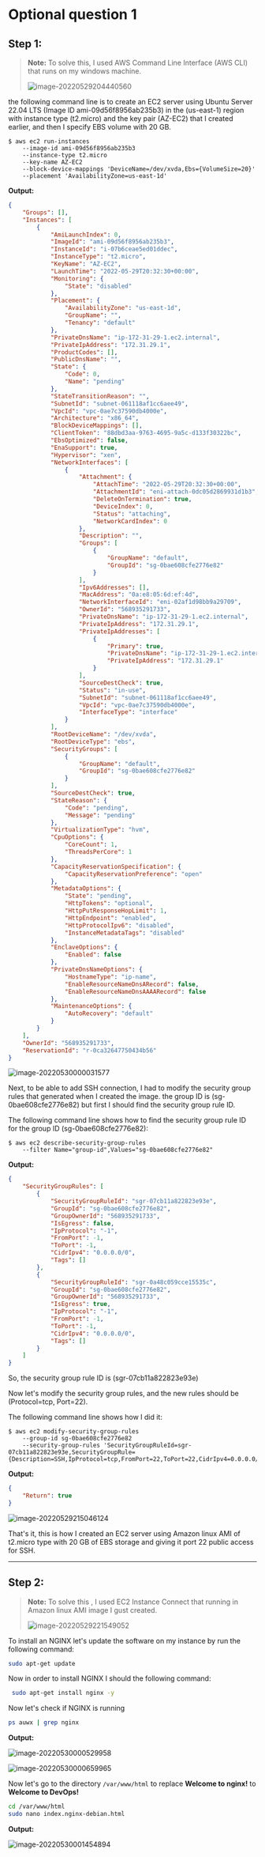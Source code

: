 # Optional question 1


## Step 1:

> **Note:** To solve this, I used AWS Command Line Interface (AWS CLI) that runs on my windows machine.
>
> ![image-20220529204440560](./_img/image-20220529204440560.png)

the following command line is to create an EC2 server using Ubuntu Server 22.04 LTS (Image ID ami-09d56f8956ab235b3) in the (us-east-1) region with instance type (t2.micro) and the key pair (AZ-EC2) that I created earlier, and then I specify EBS volume with 20 GB.

```shell
$ aws ec2 run-instances
    --image-id ami-09d56f8956ab235b3
	--instance-type t2.micro
	--key-name AZ-EC2
	--block-device-mappings 'DeviceName=/dev/xvda,Ebs={VolumeSize=20}'
	--placement 'AvailabilityZone=us-east-1d'
```

**Output:**

```json
{
    "Groups": [],
    "Instances": [
        {
            "AmiLaunchIndex": 0,
            "ImageId": "ami-09d56f8956ab235b3",
            "InstanceId": "i-07b6ceae5ed01ddec",
            "InstanceType": "t2.micro",
            "KeyName": "AZ-EC2",
            "LaunchTime": "2022-05-29T20:32:30+00:00",
            "Monitoring": {
                "State": "disabled"
            },
            "Placement": {
                "AvailabilityZone": "us-east-1d",
                "GroupName": "",
                "Tenancy": "default"
            },
            "PrivateDnsName": "ip-172-31-29-1.ec2.internal",
            "PrivateIpAddress": "172.31.29.1",
            "ProductCodes": [],
            "PublicDnsName": "",
            "State": {
                "Code": 0,
                "Name": "pending"
            },
            "StateTransitionReason": "",
            "SubnetId": "subnet-061118af1cc6aee49",
            "VpcId": "vpc-0ae7c37590db4000e",
            "Architecture": "x86_64",
            "BlockDeviceMappings": [],
            "ClientToken": "88dbd3aa-9763-4695-9a5c-d133f30322bc",
            "EbsOptimized": false,
            "EnaSupport": true,
            "Hypervisor": "xen",
            "NetworkInterfaces": [
                {
                    "Attachment": {
                        "AttachTime": "2022-05-29T20:32:30+00:00",
                        "AttachmentId": "eni-attach-0dc05d2869931d1b3",
                        "DeleteOnTermination": true,
                        "DeviceIndex": 0,
                        "Status": "attaching",
                        "NetworkCardIndex": 0
                    },
                    "Description": "",
                    "Groups": [
                        {
                            "GroupName": "default",
                            "GroupId": "sg-0bae608cfe2776e82"
                        }
                    ],
                    "Ipv6Addresses": [],
                    "MacAddress": "0a:e8:05:6d:ef:4d",
                    "NetworkInterfaceId": "eni-02af1d98bb9a29709",
                    "OwnerId": "568935291733",
                    "PrivateDnsName": "ip-172-31-29-1.ec2.internal",
                    "PrivateIpAddress": "172.31.29.1",
                    "PrivateIpAddresses": [
                        {
                            "Primary": true,
                            "PrivateDnsName": "ip-172-31-29-1.ec2.internal",
                            "PrivateIpAddress": "172.31.29.1"
                        }
                    ],
                    "SourceDestCheck": true,
                    "Status": "in-use",
                    "SubnetId": "subnet-061118af1cc6aee49",
                    "VpcId": "vpc-0ae7c37590db4000e",
                    "InterfaceType": "interface"
                }
            ],
            "RootDeviceName": "/dev/xvda",
            "RootDeviceType": "ebs",
            "SecurityGroups": [
                {
                    "GroupName": "default",
                    "GroupId": "sg-0bae608cfe2776e82"
                }
            ],
            "SourceDestCheck": true,
            "StateReason": {
                "Code": "pending",
                "Message": "pending"
            },
            "VirtualizationType": "hvm",
            "CpuOptions": {
                "CoreCount": 1,
                "ThreadsPerCore": 1
            },
            "CapacityReservationSpecification": {
                "CapacityReservationPreference": "open"
            },
            "MetadataOptions": {
                "State": "pending",
                "HttpTokens": "optional",
                "HttpPutResponseHopLimit": 1,
                "HttpEndpoint": "enabled",
                "HttpProtocolIpv6": "disabled",
                "InstanceMetadataTags": "disabled"
            },
            "EnclaveOptions": {
                "Enabled": false
            },
            "PrivateDnsNameOptions": {
                "HostnameType": "ip-name",
                "EnableResourceNameDnsARecord": false,
                "EnableResourceNameDnsAAAARecord": false
            },
            "MaintenanceOptions": {
                "AutoRecovery": "default"
            }
        }
    ],
    "OwnerId": "568935291733",
    "ReservationId": "r-0ca32647750434b56"
}
```

![image-20220530000031577](./_img/image-20220530000031577.png)

Next, to be able to add SSH connection, I had to modify the security group rules that generated when I created the image. the group ID is (sg-0bae608cfe2776e82) but first I should find the security group rule ID.

The following command line shows how to find the security group rule ID for the group ID (sg-0bae608cfe2776e82):

```shell
$ aws ec2 describe-security-group-rules
	--filter Name="group-id",Values="sg-0bae608cfe2776e82"	
```

**Output:**

```json
{
    "SecurityGroupRules": [
        {
            "SecurityGroupRuleId": "sgr-07cb11a822823e93e",
            "GroupId": "sg-0bae608cfe2776e82",
            "GroupOwnerId": "568935291733",
            "IsEgress": false,
            "IpProtocol": "-1",
            "FromPort": -1,
            "ToPort": -1,
            "CidrIpv4": "0.0.0.0/0",
            "Tags": []
        },
        {
            "SecurityGroupRuleId": "sgr-0a48c059cce15535c",
            "GroupId": "sg-0bae608cfe2776e82",
            "GroupOwnerId": "568935291733",
            "IsEgress": true,
            "IpProtocol": "-1",
            "FromPort": -1,
            "ToPort": -1,
            "CidrIpv4": "0.0.0.0/0",
            "Tags": []
        }
    ]
}
```

So, the security group rule ID is (sgr-07cb11a822823e93e)

Now let's modify the security group rules, and the new rules should be (Protocol=tcp, Port=22).

The following command line shows how I did it:

```shell
$ aws ec2 modify-security-group-rules
	--group-id sg-0bae608cfe2776e82
	--security-group-rules 'SecurityGroupRuleId=sgr-07cb11a822823e93e,SecurityGroupRule={Description=SSH,IpProtocol=tcp,FromPort=22,ToPort=22,CidrIpv4=0.0.0.0/0}'
```

**Output:**

```json
{
    "Return": true
}
```

![image-20220529215046124](./_img/image-20220529215046124.png)

That's it, this is how I created an EC2 server using Amazon linux AMI of t2.micro type with 20 GB of EBS storage and giving it port 22 public access for SSH.

------

## Step 2:

> **Note:** To solve this , I used EC2 Instance Connect that running in Amazon linux AMI image I gust created.
>
> ![image-20220529221549052](./_img/image-20220529221549052.png)

To install an NGINX let's update the software on my instance by run the following command:

```bash
sudo apt-get update
```

Now in order to install NGINX I should the following command:

```bash
 sudo apt-get install nginx -y
```

Now let's check if NGINX is running

```bash
ps auwx | grep nginx
```
**Output:**

![image-20220530000529958](./_img/image-20220530000529958.png)

![image-20220530000659965](./_img/image-20220530000659965.png)

Now let's go to the directory `/var/www/html` to replace **Welcome to nginx!** to **Welcome to DevOps!**

```bash
cd /var/www/html
sudo nano index.nginx-debian.html
```

**Output:**

![image-20220530001454894](./_img/image-20220530001454894.png)


